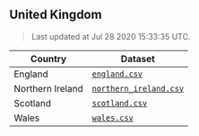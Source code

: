 ## United Kingdom

> Last updated at Jul 28 2020 15:33:35 UTC.


| Country | Dataset |
| ------ | ------- |
| England | [`england.csv`](england.csv) |
| Northern Ireland | [`northern_ireland.csv`](northern_ireland.csv) |
| Scotland | [`scotland.csv`](scotland.csv) |
| Wales | [`wales.csv`](wales.csv) |
